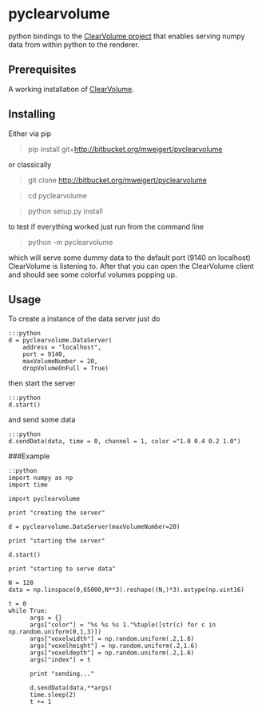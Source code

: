 # pyclearvolume

python bindings to the [ClearVolume project](https://bitbucket.org/clearvolume/clearvolume) that enables serving numpy data from within python to the renderer.  

## Prerequisites

A working installation of [ClearVolume](https://bitbucket.org/clearvolume/clearvolume).


## Installing


Either via pip

> pip install git+http://bitbucket.org/mweigert/pyclearvolume

or classically

> git clone http://bitbucket.org/mweigert/pyclearvolume

> cd pyclearvolume

> python setup.py install


to test if everything worked just run from the command line   

> python -m pyclearvolume

which will serve some dummy data to the default port (9140 on localhost) ClearVolume is listening to. After that you can open the ClearVolume client and should see some colorful volumes popping up. 


## Usage

To create a instance of the data server just do 

    :::python 
	d = pyclearvolume.DataServer(
	    address = "localhost",
		port = 9140,
		maxVolumeNumber = 20,
        dropVolumeOnFull = True)

then start the server

	:::python
	d.start()

and send some data

	:::python
	d.sendData(data, time = 0, channel = 1, color ="1.0 0.4 0.2 1.0") 



###Example 


    ::python
	import numpy as np
	import time

	import pyclearvolume

	print "creating the server"

	d = pyclearvolume.DataServer(maxVolumeNumber=20)

	print "starting the server"

	d.start()

	print "starting to serve data"

	N = 128
	data = np.linspace(0,65000,N**3).reshape((N,)*3).astype(np.uint16)

	t = 0
	while True:
    	  args = {}
		  args["color"] = "%s %s %s 1."%tuple([str(c) for c in np.random.uniform(0,1,3)])
    	  args["voxelwidth"] = np.random.uniform(.2,1.6)
    	  args["voxelheight"] = np.random.uniform(.2,1.6)
    	  args["voxeldepth"] = np.random.uniform(.2,1.6)
    	  args["index"] = t

    	  print "sending..."
    	  
    	  d.sendData(data,**args)
    	  time.sleep(2)
    	  t += 1
